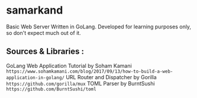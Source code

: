 # samarkand

Basic Web Server Written in GoLang. Developed for learning purposes only, so don't expect much out of it.

## Sources & Libraries :
GoLang Web Application Tutorial by Soham Kamani
`https://www.sohamkamani.com/blog/2017/09/13/how-to-build-a-web-application-in-golang/`
URL Router and Dispatcher by Gorilla
`https://github.com/gorilla/mux`
TOML Parser by BurntSushi
`https://github.com/BurntSushi/toml`

